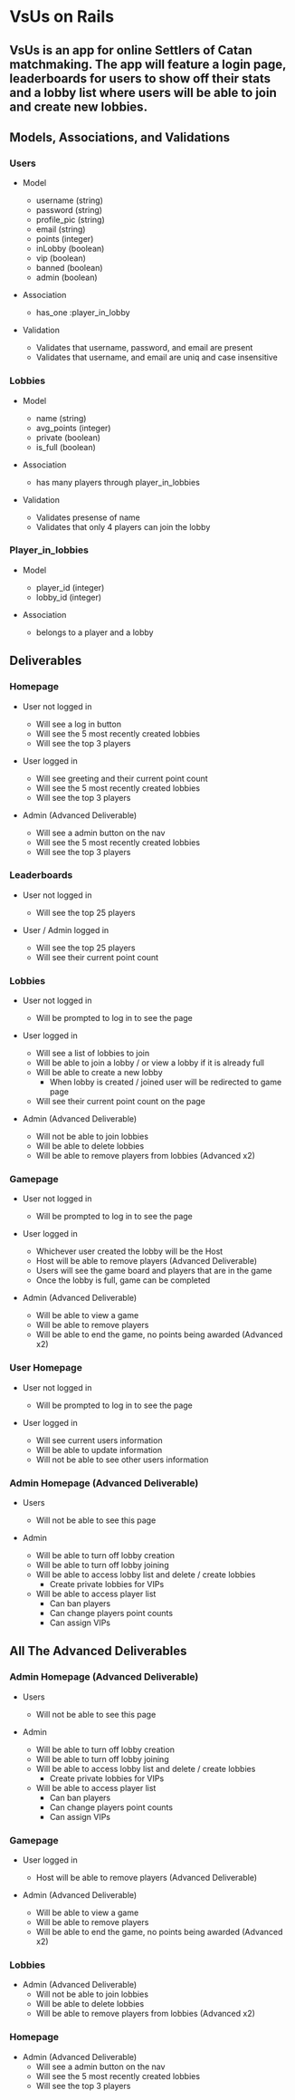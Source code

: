 # VsUs on Rails

## VsUs is an app for online Settlers of Catan matchmaking. The app will feature a login page, leaderboards for users to show off their stats and a lobby list where users will be able to join and create new lobbies.

## Models, Associations, and Validations

### Users
  - Model
    - username (string)
    - password (string)
    - profile_pic (string)
    - email (string)
    - points (integer)
    - inLobby (boolean)
    - vip (boolean)
    - banned (boolean)
    - admin (boolean)

  - Association
    - has_one :player_in_lobby

  - Validation
    - Validates that username, password, and email are present
    - Validates that username, and email are uniq and case insensitive

### Lobbies
  - Model
    - name (string)
    - avg_points (integer)
    - private (boolean)
    - is_full (boolean)

  - Association
    - has many players through player_in_lobbies

  - Validation
    - Validates presense of name
    - Validates that only 4 players can join the lobby

### Player_in_lobbies
  - Model
    - player_id (integer)
    - lobby_id (integer)

  - Association
    - belongs to a player and a lobby

## Deliverables

### Homepage
- User not logged in
  - Will see a log in button
  - Will see the 5 most recently created lobbies
  - Will see the top 3 players

- User logged in
  - Will see greeting and their current point count
  - Will see the 5 most recently created lobbies
  - Will see the top 3 players

- Admin (Advanced Deliverable)
  - Will see a admin button on the nav
  - Will see the 5 most recently created lobbies
  - Will see the top 3 players

### Leaderboards
- User not logged in
  - Will see the top 25 players

- User / Admin logged in
  - Will see the top 25 players
  - Will see their current point count

### Lobbies
- User not logged in
  - Will be prompted to log in to see the page

- User logged in
  - Will see a list of lobbies to join
  - Will be able to join a lobby / or view a lobby if it is already full
  - Will be able to create a new lobby
    - When lobby is created / joined user will be redirected to game page
  - Will see their current point count on the page

- Admin (Advanced Deliverable)
  - Will not be able to join lobbies
  - Will be able to delete lobbies
  - Will be able to remove players from lobbies (Advanced x2)

### Gamepage
- User not logged in
  - Will be prompted to log in to see the page

- User logged in
  - Whichever user created the lobby will be the Host
  - Host will be able to remove players (Advanced Deliverable)
  - Users will see the game board and players that are in the game
  - Once the lobby is full, game can be completed

- Admin (Advanced Deliverable)
  - Will be able to view a game
  - Will be able to remove players
  - Will be able to end the game, no points being awarded (Advanced x2)

### User Homepage
- User not logged in
  - Will be prompted to log in to see the page

- User logged in
  - Will see current users information
  - Will be able to update information
  - Will not be able to see other users information

### Admin Homepage (Advanced Deliverable)
- Users 
  - Will not be able to see this page

- Admin
  - Will be able to turn off lobby creation
  - Will be able to turn off lobby joining
  - Will be able to access lobby list and delete / create lobbies
    - Create private lobbies for VIPs
  - Will be able to access player list
    - Can ban players
    - Can change players point counts
    - Can assign VIPs

## All The Advanced Deliverables

### Admin Homepage (Advanced Deliverable)
- Users 
  - Will not be able to see this page

- Admin
  - Will be able to turn off lobby creation
  - Will be able to turn off lobby joining
  - Will be able to access lobby list and delete / create lobbies
    - Create private lobbies for VIPs
  - Will be able to access player list
    - Can ban players
    - Can change players point counts
    - Can assign VIPs

### Gamepage
- User logged in
  - Host will be able to remove players (Advanced Deliverable)

- Admin (Advanced Deliverable)
  - Will be able to view a game
  - Will be able to remove players
  - Will be able to end the game, no points being awarded (Advanced x2)

### Lobbies
- Admin (Advanced Deliverable)
  - Will not be able to join lobbies
  - Will be able to delete lobbies
  - Will be able to remove players from lobbies (Advanced x2)

### Homepage
- Admin (Advanced Deliverable)
  - Will see a admin button on the nav
  - Will see the 5 most recently created lobbies
  - Will see the top 3 players